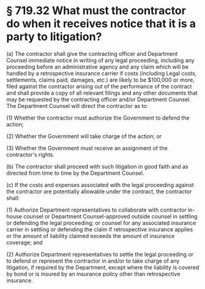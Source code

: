 # § 719.32   What must the contractor do when it receives notice that it is a party to litigation?

(a) The contractor shall give the contracting officer and Department Counsel immediate notice in writing of any legal proceeding, including any proceeding before an administrative agency and any claim which will be handled by a retrospective insurance carrier if costs (including Legal costs, settlements, claims paid, damages, etc.) are likely to be $100,000 or more, filed against the contractor arising out of the performance of the contract and shall provide a copy of all relevant filings and any other documents that may be requested by the contracting officer and/or Department Counsel. The Department Counsel will direct the contractor as to:


(1) Whether the contractor must authorize the Government to defend the action;


(2) Whether the Government will take charge of the action; or


(3) Whether the Government must receive an assignment of the contractor's rights.


(b) The contractor shall proceed with such litigation in good faith and as directed from time to time by the Department Counsel.


(c) If the costs and expenses associated with the legal proceeding against the contractor are potentially allowable under the contract, the contractor shall:


(1) Authorize Department representatives to collaborate with contractor in-house counsel or Department Counsel-approved outside counsel in settling or defending the legal proceeding; or counsel for any associated insurance carrier in settling or defending the claim if retrospective insurance applies or the amount of liability claimed exceeds the amount of insurance coverage; and


(2) Authorize Department representatives to settle the legal proceeding or to defend or represent the contractor in and/or to take charge of any litigation, if required by the Department, except where the liability is covered by bond or is insured by an insurance policy other than retrospective insurance.




